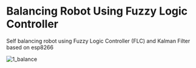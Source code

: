 # Balancing Robot Using Fuzzy Logic Controller
Self balancing robot using Fuzzy Logic Controller (FLC) and Kalman Filter based on esp8266

![1_balance](https://user-images.githubusercontent.com/93894711/208308169-5ecd71c2-bd99-4ca5-af8e-f15ab6aa74b9.png)
